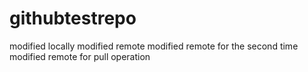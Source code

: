 # githubtestrepo
modified locally
modified remote
modified remote for the second time
modified remote for pull operation

